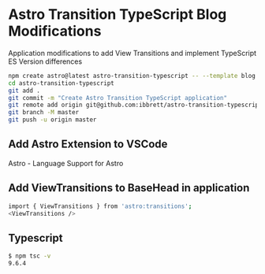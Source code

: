 # Astro Transition TypeScript Blog Modifications

Application modifications to add View Transitions and implement TypeScript ES Version differences

```sh
npm create astro@latest astro-transition-typescript -- --template blog --install --typescript strict --git
cd astro-transition-typescript
git add .
git commit -m "Create Astro Transition TypeScript application"
git remote add origin git@github.com:ibbrett/astro-transition-typescript.git
git branch -M master
git push -u origin master
```
## Add Astro Extension to VSCode 
Astro - Language Support for Astro

## Add ViewTransitions to BaseHead in application
```sh
import { ViewTransitions } from 'astro:transitions';
<ViewTransitions />
```

## Typescript
```sh
$ npm tsc -v
9.6.4
```

